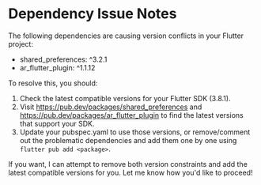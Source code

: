 # Dependency Issue Notes

The following dependencies are causing version conflicts in your Flutter project:
- shared_preferences: ^3.2.1
- ar_flutter_plugin: ^1.1.12

To resolve this, you should:
1. Check the latest compatible versions for your Flutter SDK (3.8.1).
2. Visit https://pub.dev/packages/shared_preferences and https://pub.dev/packages/ar_flutter_plugin to find the latest versions that support your SDK.
3. Update your pubspec.yaml to use those versions, or remove/comment out the problematic dependencies and add them one by one using `flutter pub add <package>`.

If you want, I can attempt to remove both version constraints and add the latest compatible versions for you. Let me know how you'd like to proceed!
